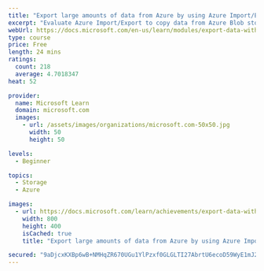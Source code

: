 ```yaml
---
title: "Export large amounts of data from Azure by using Azure Import/Export"
excerpt: "Evaluate Azure Import/Export to copy data from Azure Blob storage to an on-premises server. Create an export job in your Azure Storage account. Get the BitLocker keys to unlock the drives that you receive."
webUrl: https://docs.microsoft.com/en-us/learn/modules/export-data-with-azure-import-export/
type: course
price: Free
length: 24 mins
ratings:
  count: 218
  average: 4.7018347
heat: 52

provider:
  name: Microsoft Learn
  domain: microsoft.com
  images:
    - url: /assets/images/organizations/microsoft.com-50x50.jpg
      width: 50
      height: 50

levels:
  - Beginner

topics:
  - Storage
  - Azure

images:
  - url: https://docs.microsoft.com/learn/achievements/export-data-with-azure-import-export-social.png
    width: 800
    height: 400
    isCached: true
    title: "Export large amounts of data from Azure by using Azure Import/Export"

secured: "9aDjcxKXBp6wB+NMHqZR670UGu1YlPzxf0GLGLTI27AbrtU6ecoD59WyE1mJ2Jj+Vtotc8yCL9QxXhZ/BkH7TJCPM/hJz1Wd4Ie/cEWAs8t33aiTPRvQQ4hE3FRjGlZf+RTH4hYTfKEmYMnpGavEdtwYGb1z/yExoWk4v9JVY/0yfcdyll25SlolMhzp4BGaOkIChRs59CHmDRCpujn6rCrDFn/yWTVHtzvcH9jMPuhhGGPdNpK8cTLN795GPOlobyde4sXr4LBn+ba2UNRcIN0u9Y1Mb41xsjYbhsnmeGS/NjwEn66t4hqFwWMBHLEzzGwoTVkBolUqfQuqhSme3zyrKC4U00kimvpNIKLkuRCaH6k+oozw7JLD54HQiJ79Cvh0CFgz7UsRFiPdbR8bVQ==;hXoaSsy3w8hLZ5VmF9Pg7A=="
---
```


